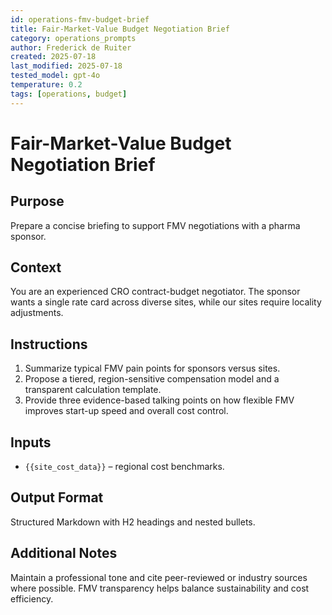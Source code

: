 ```yaml
---
id: operations-fmv-budget-brief
title: Fair-Market-Value Budget Negotiation Brief
category: operations_prompts
author: Frederick de Ruiter
created: 2025-07-18
last_modified: 2025-07-18
tested_model: gpt-4o
temperature: 0.2
tags: [operations, budget]
---
```


# Fair-Market-Value Budget Negotiation Brief

## Purpose

Prepare a concise briefing to support FMV negotiations with a pharma sponsor.

## Context

You are an experienced CRO contract-budget negotiator. The sponsor wants a single rate card across diverse sites, while our sites require locality adjustments.

## Instructions

1. Summarize typical FMV pain points for sponsors versus sites.
1. Propose a tiered, region-sensitive compensation model and a transparent calculation template.
1. Provide three evidence-based talking points on how flexible FMV improves start-up speed and overall cost control.

## Inputs

- `{{site_cost_data}}` – regional cost benchmarks.

## Output Format

Structured Markdown with H2 headings and nested bullets.

## Additional Notes

Maintain a professional tone and cite peer-reviewed or industry sources where possible. FMV transparency helps balance sustainability and cost efficiency.
